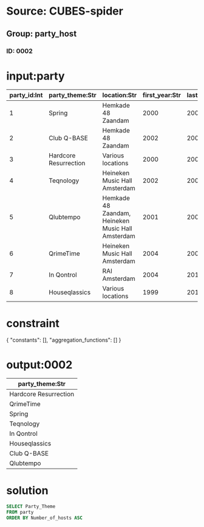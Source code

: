# Source: CUBES-spider
## Group: party_host
### ID: 0002

# input:party

| party_id:Int | party_theme:Str | location:Str | first_year:Str | last_year:Str | number_of_hosts:Int |
|---|---|---|---|---|---|
| 1 | Spring | Hemkade 48 Zaandam | 2000 | 2001 | 5 |
| 2 | Club Q-BASE | Hemkade 48 Zaandam | 2002 | 2002 | 23 |
| 3 | Hardcore Resurrection | Various locations | 2000 | 2003 | 4 |
| 4 | Teqnology | Heineken Music Hall Amsterdam | 2002 | 2004 | 6 |
| 5 | Qlubtempo | Hemkade 48 Zaandam, Heineken Music Hall Amsterdam | 2001 | 2007 | 31 |
| 6 | QrimeTime | Heineken Music Hall Amsterdam | 2004 | 2007 | 4 |
| 7 | In Qontrol | RAI Amsterdam | 2004 | 2010 | 7 |
| 8 | Houseqlassics | Various locations | 1999 | 2010 | 18 |

# constraint

{
  "constants": [],
  "aggregation_functions": []
}

# output:0002

| party_theme:Str |
|---|
| Hardcore Resurrection |
| QrimeTime |
| Spring |
| Teqnology |
| In Qontrol |
| Houseqlassics |
| Club Q-BASE |
| Qlubtempo |

# solution

```sql
SELECT Party_Theme
FROM party
ORDER BY Number_of_hosts ASC
```
